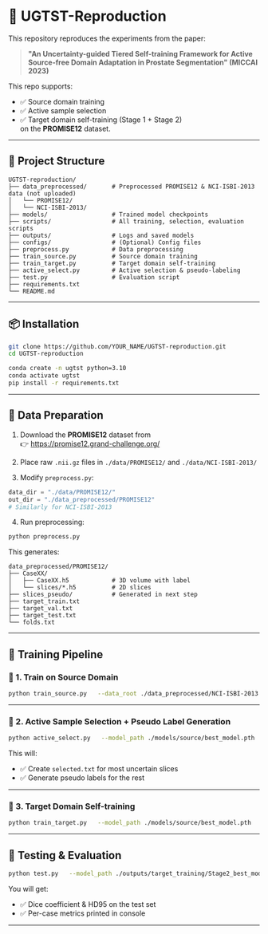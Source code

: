 
# 🧬 UGTST-Reproduction

This repository reproduces the experiments from the paper:

> **"An Uncertainty-guided Tiered Self-training Framework for Active Source-free Domain Adaptation in Prostate Segmentation" (MICCAI 2023)**

This repo supports:
- ✅ Source domain training
- ✅ Active sample selection
- ✅ Target domain self-training (Stage 1 + Stage 2)  
on the **PROMISE12** dataset.

---

## 📁 Project Structure

```
UGTST-reproduction/
├── data_preprocessed/       # Preprocessed PROMISE12 & NCI-ISBI-2013 data (not uploaded)
│   └── PROMISE12/
│   └── NCI-ISBI-2013/
├── models/                  # Trained model checkpoints
├── scripts/                 # All training, selection, evaluation scripts
├── outputs/                 # Logs and saved models
├── configs/                 # (Optional) Config files
├── preprocess.py            # Data preprocessing
├── train_source.py          # Source domain training
├── train_target.py          # Target domain self-training
├── active_select.py         # Active selection & pseudo-labeling
├── test.py                  # Evaluation script
├── requirements.txt
└── README.md
```

---

## 📦 Installation

```bash
git clone https://github.com/YOUR_NAME/UGTST-reproduction.git
cd UGTST-reproduction

conda create -n ugtst python=3.10
conda activate ugtst
pip install -r requirements.txt
```

---

## 📂 Data Preparation

1. Download the **PROMISE12** dataset from  
👉 https://promise12.grand-challenge.org/

2. Place raw `.nii.gz` files in `./data/PROMISE12/` and `./data/NCI-ISBI-2013/`

3. Modify `preprocess.py`:
```python
data_dir = "./data/PROMISE12/"
out_dir = "./data_preprocessed/PROMISE12"
# Similarly for NCI-ISBI-2013
```

4. Run preprocessing:
```bash
python preprocess.py
```

This generates:
```
data_preprocessed/PROMISE12/
├── CaseXX/
│   ├── CaseXX.h5            # 3D volume with label
│   └── slices/*.h5          # 2D slices
├── slices_pseudo/           # Generated in next step
├── target_train.txt
├── target_val.txt
├── target_test.txt
└── folds.txt
```

---

## 🚀 Training Pipeline

### 🔹 1. Train on Source Domain

```bash
python train_source.py   --data_root ./data_preprocessed/NCI-ISBI-2013   --fold_file ./data_preprocessed/NCI-ISBI-2013/folds.txt   --save_dir ./models/source
```

---

### 🔹 2. Active Sample Selection + Pseudo Label Generation

```bash
python active_select.py   --model_path ./models/source/best_model.pth   --target_root ./data_preprocessed/PROMISE12   --save_dir ./data_preprocessed/PROMISE12/slices_pseudo   --select_ratio 0.05
```

This will:
- ✅ Create `selected.txt` for most uncertain slices
- ✅ Generate pseudo labels for the rest

---

### 🔹 3. Target Domain Self-training

```bash
python train_target.py   --model_path ./models/source/best_model.pth   --data_root ./data_preprocessed/PROMISE12   --pseudo_dir ./data_preprocessed/PROMISE12/slices_pseudo   --active_txt ./data_preprocessed/PROMISE12/slices_pseudo/selected.txt   --train_cases ./data_preprocessed/PROMISE12/target_train.txt   --val_cases ./data_preprocessed/PROMISE12/target_val.txt   --save_dir ./outputs/target_training   --epochs_stage1 50   --epochs_stage2 50
```

---

## 🧪 Testing & Evaluation

```bash
python test.py   --model_path ./outputs/target_training/Stage2_best_model.pth   --data_root ./data_preprocessed/PROMISE12   --test_list ./data_preprocessed/PROMISE12/target_test.txt
```

You will get:
- ✅ Dice coefficient & HD95 on the test set
- ✅ Per-case metrics printed in console

---


